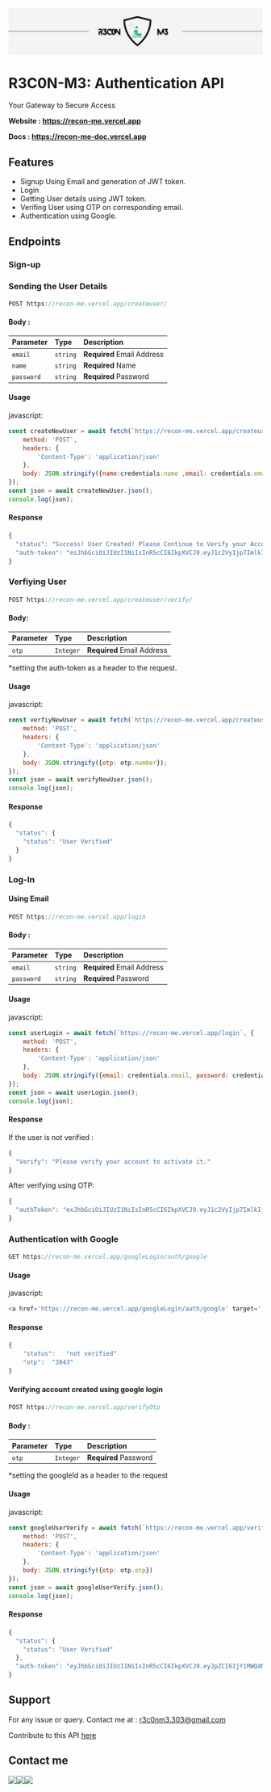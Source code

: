 <!-- <img aling="center" src="https://imgur.com/AO4B9WL.png" /> -->
<img align="center" src="./Logo/Recon-me-poster.png"/>

# R3C0N-M3: Authentication API 
Your Gateway to Secure Access

**Website : https://recon-me.vercel.app**

**Docs : https://recon-me-doc.vercel.app**


## Features
- Signup Using Email and generation of JWT token.
- Login
- Getting User details using JWT token.
- Verifing User using OTP on corresponding email.
- Authentication using Google.

## Endpoints

### Sign-up

### Sending the User Details 

```js
POST https://recon-me.vercel.app/createuser/
```

#### Body :

| Parameter  | Type     | Description                                |
| :--------- | :------- | :------------------------------------------|
| `email`    | `string` | **Required** Email Address                 |
| `name`     | `string` | **Required** Name                          |
| `password` | `string` | **Required** Password                      |

#### Usage

javascript:

```javascript
const createNewUser = await fetch(`https://recon-me.vercel.app/createuser/`, {
    method: 'POST',
    headers: {
        'Content-Type': 'application/json'
    },
    body: JSON.stringify({name:credentials.name ,email: credentials.email, password: credentials.password})
});
const json = await createNewUser.json();
console.log(json);
```

#### Response

```javascript
{
  "status": "Success! User Created! Please Continue to Verify your Account",
  "auth-token": "esJhbGciOiJIUzI1NiIsInR5cCI6IkpXVCJ9.eyJ1c2VyIjp7ImlkIjoiNjUxZDZkNDc4N2RhMDcwMDA4MDM4YWQ4In0sImlhdCI6MTY5NjQyNzMzNX0.NMzkynrn7fmZuO1HBkOtBsaWIyzM0dq_MaB0Lft5WPA"
}
```

### Verfiying User


```js
POST https://recon-me.vercel.app/createuser/verify/
```

#### Body:


| Parameter  | Type     | Description                                |
| :--------- | :------- | :------------------------------------------|
| `otp`    | `Integer` | **Required** Email Address                  |

*setting the auth-token as a header to the request.

#### Usage

javascript:

```javascript
const verfiyNewUser = await fetch(`https://recon-me.vercel.app/createuser/verify`, {
    method: 'POST',
    headers: {
        'Content-Type': 'application/json'
    },
    body: JSON.stringify({otp: otp.number});
});
const json = await verifyNewUser.json();
console.log(json);
```

#### Response

```js
{
  "status": {
    "status": "User Verified"
  }
}
```

### Log-In

#### Using Email

```js
POST https://recon-me.vercel.app/login
```

#### Body :

| Parameter  | Type     | Description                                |
| :--------- | :------- | :------------------------------------------|
| `email`    | `string` | **Required** Email Address                 |
| `password` | `string` | **Required** Password                      |

#### Usage

javascript:

```javascript
const userLogin = await fetch(`https://recon-me.vercel.app/login`, {
    method: 'POST',
    headers: {
        'Content-Type': 'application/json'
    },
    body: JSON.stringify({email: credentials.email, password: credentials.password})
});
const json = await userLogin.json();
console.log(json);
```

#### Response

If the user is not verified : 

```javascript
{
  "Verify": "Please verify your account to activate it."
}
```

After verifying using OTP:

```javascript
{
  "authToken": "exJhbGciOiJIUzI1NiIsInR5cCI6IkpXVCJ9.eyJ1c2VyIjp7ImlkIjoiNjUxZDZkNDc4N2RhMDcwMDA4MDM4YWQ4In0sImlhdCI6MTY5NjQyNzMzNX0.NMzkynrn7fmZuO1HBkOtBsaWIyzM0dq_MaB0Lft5WPA"
}
```

### Authentication with Google


```js
GET https://recon-me.vercel.app/googleLogin/auth/google
```

#### Usage

javascript:

```javascript
<a href='https://recon-me.vercel.app/googleLogin/auth/google' target='_blank'>Continue with Google</Link>
```

#### Response

```js
{	
    "status":	"not verified"
    "otp":	"3043"
}
```

#### Verifying account created using google login

```js
POST https://recon-me.vercel.app/verifyOtp
```

#### Body :

| Parameter  | Type     | Description                                |
| :--------- | :------- | :------------------------------------------|
| `otp`      | `Integer`| **Required** Password                      |

*setting the googleId as a header to the request


#### Usage

javascript:

```js
const googleUserVerify = await fetch(`https://recon-me.vercel.app/verifyOtp`, {
    method: 'POST',
    headers: {
        'Content-Type': 'application/json'
    },
    body: JSON.stringify({otp: otp.otp})
});
const json = await googleUserVerify.json();
console.log(json);
```

#### Response

```js
{
  "status": {
    "status": "User Verified"
  },
  "auth-token": "eyJhbGciOiJIUzI1NiIsInR5cCI6IkpXVCJ9.eyJpZCI6IjY1MWQ4Mjg5NGI2NTU2MDAwODU0ZDE3ZCIsImlhdCI6MTY5NjQzMjc5MH0.bhNc0fuzPYhqw2nCm8C6SE1s31q5AWsiUmLTf7HBtco"
}
```

## Support
For any issue or query. Contact me at : r3c0nm3.303@gmail.com

Contribute to this API <a href="https://github.com/kartikkc/recon-me">here</a>

## Contact me
<a href = "https://www.github.com/kartikkc/" target="_blank"><img src="https://img.icons8.com/fluent/48/000000/github.png"/></a><a href = "https://www.linkedin.com/in/kartikkc397/" target="_blank"><img src="https://img.icons8.com/fluent/48/000000/linkedin.png"/></a><a href = "mailto:kartikkc95@gmail.com" target="_blank"><img src="https://img.icons8.com/fluent/48/000000/gmail.png"/></a>
